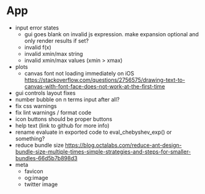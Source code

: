 # App

* input error states
  * gui goes blank on invalid js expression. make expansion optional and only render results if set?
  * invalid f(x)
  * invalid xmin/max string
  * invalid xmin/max values (xmin > xmax)
* plots
  * canvas font not loading immediately on iOS https://stackoverflow.com/questions/2756575/drawing-text-to-canvas-with-font-face-does-not-work-at-the-first-time
* gui controls layout fixes
* number bubble on n terms input after all?
* fix css warnings
* fix lint warnings / format code
* icon buttons should be proper buttons
* help text (link to github for more info)
* rename evaluate in exported code to eval_chebyshev_exp() or something?
* reduce bundle size https://blog.octalabs.com/reduce-ant-design-bundle-size-multiple-times-simple-strategies-and-steps-for-smaller-bundles-66d5b7b898d3
* meta
  * favicon
  * og:image 
  * twitter image
